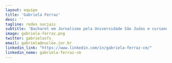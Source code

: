 ```yaml
---
layout: equipe
title: 'Gabriela Ferraz'
desc: ''
tagline: redes sociais
subtitle: 'Bacharel em Jornalismo pela Universidade São Judas e cursando pós-graduação em Gestão da Comunicação e Mídias Digitais pela Universidade Anhembi Morumbi. A minha trajetória profissional é marcada pelo trabalho no digital, atuando sempre para oferecer entregas criativas, inovadoras e eficazes. Já atuei em agências, portais de notícias e já produzi conteúdo para diversas marcas dos mais variados segmentos. No Núcleo, cuida das redes sociais.'
image: gabriela-ferraz.png
twitter: gabrielasfs_
email: gabriela@nucleo.jor.br
linkedin_link: "https://www.linkedin.com/in/gabriela-ferraz-cm/"
linkedin_nome: gabriela-ferraz-cm
---
```

